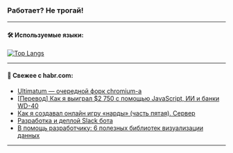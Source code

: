 ### Работает? Не трогай!

---
<!--
#### 🛠️ Technical stack:

![Java](https://img.shields.io/badge/Java-informational?logo=Oracle&style=flat&logoColor=white&color=FF4500)
![Kotlin](https://img.shields.io/badge/Kotlin-informational?logo=Kotlin&style=flat&logoColor=white&color=774D97)
![TS](https://img.shields.io/badge/TypeScript-informational?logo=typeScript&style=flat&logoColor=black&color=017acc)
![Python](https://img.shields.io/badge/Python-informational?logo=Python&style=flat&logoColor=black&color=ffdd54) <br>
![Spring](https://img.shields.io/badge/Spring-informational?logo=Spring&style=flat&logoColor=white&color=6DB33F) 
![SpringBoot](https://img.shields.io/badge/SpringBoot-informational?logo=SpringBoot&style=flat&logoColor=white&color=6DB33F)
![Nest](https://img.shields.io/badge/NestJS-informational?logo=NestJS&style=flat&logoColor=white&color=E0234E) 
![NodeJS](https://img.shields.io/badge/NodeJS-informational?logo=node.js&style=flat&logoColor=white&color=70A760)<br>
![PostgreSQL](https://img.shields.io/badge/PostgreSQL-informational?logo=PostgreSQL&style=flat&logoColor=white&color=DAA520)
![MongoDB](https://img.shields.io/badge/MongoDB-informational?logo=MongoDB&style=flat&logoColor=white&color=870000)
![Apache](https://img.shields.io/badge/Apache-informational?logo=apache&style=flat&logoColor=white&color=f74e28)

___ 
-->

#### 🛠️ Используемые языки:

[![Top Langs](https://github-readme-stats-u2qms2cxw-advtsettinggmailcoms-projects.vercel.app/api/top-langs/?username=zloylis&langs_count=10&hide_title=true&title_color=e6edf3&size_weight=0.5&count_weight=0.5&layout=compact&hide_progress=true&hide_border=true&theme=dracula)](https://github.com/zloylis)

<!---


####  :octocat:&nbsp;&nbsp; Статистика:

![GitHub stats](https://github-readme-stats-u2qms2cxw-advtsettinggmailcoms-projects.vercel.app/api?username=zloylis&show_icons=true&hide_border=true&theme=dracula&title_color=e6edf3&include_all_commits=true&count_private=true&hide_rank=false&hide_title=true&rank_icon=github)
-->
---

#### 💬 Свежее с habr.com:

<!-- BLOG-POST-LIST:START -->
- [Ultimatum — очередной форк chromium-а](https://habr.com/ru/articles/841658/?utm_source=habrahabr&utm_medium=rss&utm_campaign=841658)
- [[Перевод] Как я выиграл $2 750 с помощью JavaScript, ИИ и банки WD-40](https://habr.com/ru/companies/ruvds/articles/841254/?utm_source=habrahabr&utm_medium=rss&utm_campaign=841254)
- [Как я создавал онлайн игру «нарды» &lpar;часть пятая&rpar;. Сервер](https://habr.com/ru/articles/841546/?utm_source=habrahabr&utm_medium=rss&utm_campaign=841546)
- [Разработка и деплой Slack бота](https://habr.com/ru/companies/amvera/articles/841652/?utm_source=habrahabr&utm_medium=rss&utm_campaign=841652)
- [В помощь разработчику: 6 полезных библиотек визуализации данных](https://habr.com/ru/companies/ru_mts/articles/841498/?utm_source=habrahabr&utm_medium=rss&utm_campaign=841498)
<!-- BLOG-POST-LIST:END -->

---
